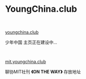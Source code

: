 # YoungChina.club

</br>

[youngchina.club](youngchina.club)

少年中国 主页正在建设中...

</br>

[mit.youngchina.club](mit.youngchina.club)

聊协MIT社刊 **《ON THE WAY》** 存放地址
